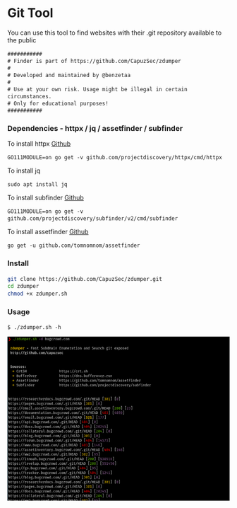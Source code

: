 # Git Tool 

You can use this tool to find websites with their .git repository available to the public

``` 
###########
# Finder is part of https://github.com/CapuzSec/zdumper
#
# Developed and maintained by @benzetaa 
#
# Use at your own risk. Usage might be illegal in certain circumstances.
# Only for educational purposes!
###########
```

### Dependencies - httpx / jq / assetfinder / subfinder 

To install httpx [Github](https://github.com/projectdiscovery/httpx)
``` 
GO111MODULE=on go get -v github.com/projectdiscovery/httpx/cmd/httpx
``` 

To install jq

```
sudo apt install jq
```

To install subfinder [Github](https://github.com/tomnomnom/assetfinder)

``` 
GO111MODULE=on go get -v github.com/projectdiscovery/subfinder/v2/cmd/subfinder
```

To install assetfinder [Github](https://github.com/projectdiscovery/subfinder)

``` 
go get -u github.com/tomnomnom/assetfinder
```


### Install 

```sh
git clone https://github.com/CapuzSec/zdumper.git
cd zdumper
chmod +x zdumper.sh

```


### Usage 

```
$ ./zdumper.sh -h
```

![Benzeta-Dumper](https://github.com/CapuzSec/Benzeta-Dumper/blob/master/A6SD57AS6D57AD5S7A6D57A6S5D.PNG)
